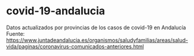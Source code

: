 # covid-19-andalucia
Datos actualizados por provincias de los casos de covid-19 en Andalucía
Fuente: https://www.juntadeandalucia.es/organismos/saludyfamilias/areas/salud-vida/paginas/coronavirus-comunicados-anteriores.html

